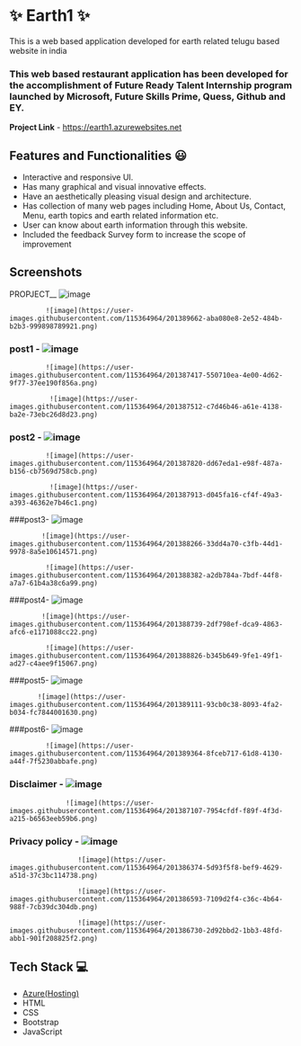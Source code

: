 # ✨ Earth1  ✨

This is a web based application developed for earth related telugu based website in india

### This web based restaurant application has been developed for the accomplishment of Future Ready Talent Internship program launched by Microsoft, Future Skills Prime, Quess, Github and EY.


**Project Link** - https://earth1.azurewebsites.net


## Features and Functionalities 😃

- Interactive and responsive UI.
- Has many graphical and visual innovative effects.
- Have an aesthetically pleasing visual design and architecture.
- Has collection of many web pages including Home, About Us, Contact, Menu, earth topics and earth related information etc.
- User can know about earth information through this website.
- Included the feedback Survey form to increase the scope of improvement 

## Screenshots

PROPJECT__   ![image](https://user-images.githubusercontent.com/115364964/201389594-b9c8c392-0065-4741-8d2e-203510d26711.png)

             ![image](https://user-images.githubusercontent.com/115364964/201389662-aba080e8-2e52-484b-b2b3-999898789921.png)




### post1 - ![image](https://user-images.githubusercontent.com/115364964/201387272-54bf37ea-fbf9-44a3-9e48-3ca92712dc27.png)
             
             ![image](https://user-images.githubusercontent.com/115364964/201387417-550710ea-4e00-4d62-9f77-37ee190f856a.png)
               
              ![image](https://user-images.githubusercontent.com/115364964/201387512-c7d46b46-a61e-4138-ba2e-73ebc26d8d23.png)

### post2 - ![image](https://user-images.githubusercontent.com/115364964/201387678-57b50141-9d33-4fd0-97fa-9a4cb8d5425d.png)

             ![image](https://user-images.githubusercontent.com/115364964/201387820-dd67eda1-e98f-487a-b156-cb7569d758cb.png)

              ![image](https://user-images.githubusercontent.com/115364964/201387913-d045fa16-cf4f-49a3-a393-46362e7b46c1.png)

###post3- ![image](https://user-images.githubusercontent.com/115364964/201388106-579eb353-b0fe-425d-9938-28e9085bf422.png)
            
            ![image](https://user-images.githubusercontent.com/115364964/201388266-33dd4a70-c3fb-44d1-9978-8a5e10614571.png)

             ![image](https://user-images.githubusercontent.com/115364964/201388382-a2db784a-7bdf-44f8-a7a7-61b4a38c6a99.png)

###post4-  ![image](https://user-images.githubusercontent.com/115364964/201388603-9f2e41ef-dd3d-4c59-b626-adc359b504a4.png)
            
            ![image](https://user-images.githubusercontent.com/115364964/201388739-2df798ef-dca9-4863-afc6-e1171088cc22.png)
        
             ![image](https://user-images.githubusercontent.com/115364964/201388826-b345b649-9fe1-49f1-ad27-c4aee9f15067.png)

###post5-  ![image](https://user-images.githubusercontent.com/115364964/201389055-4a7687cb-689a-407b-a775-76e7c3cce16b.png)
         
           ![image](https://user-images.githubusercontent.com/115364964/201389111-93cb0c38-8093-4fa2-b034-fc7844001630.png)


###post6-   ![image](https://user-images.githubusercontent.com/115364964/201389265-f73b8fd8-be33-48ba-83f7-3bb82d5a3799.png)
            
             ![image](https://user-images.githubusercontent.com/115364964/201389364-8fceb717-61d8-4130-a44f-7f5230abbafe.png)

   
### Disclaimer - ![image](https://user-images.githubusercontent.com/115364964/201386991-498a954e-261e-4953-8474-ee723327322d.png)
                  
                  ![image](https://user-images.githubusercontent.com/115364964/201387107-7954cfdf-f89f-4f3d-a215-b6563eeb59b6.png)




### Privacy policy - ![image](https://user-images.githubusercontent.com/115364964/201386233-9260a6e3-6481-4e94-8afd-b829b9d70e22.png)
             
                     ![image](https://user-images.githubusercontent.com/115364964/201386374-5d93f5f8-bef9-4629-a51d-37c3bc114738.png)
                      
                     ![image](https://user-images.githubusercontent.com/115364964/201386593-7109d2f4-c36c-4b64-988f-7cb39dc304db.png)
                     
                     ![image](https://user-images.githubusercontent.com/115364964/201386730-2d92bbd2-1bb3-48fd-abb1-901f208825f2.png)






## Tech Stack 💻

- [Azure(Hosting)](https://azure.microsoft.com/en-in/features/azure-portal/)
- HTML
- CSS
- Bootstrap
- JavaScript
